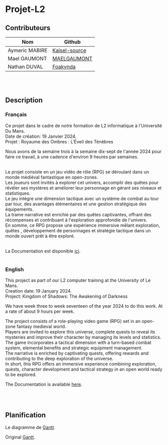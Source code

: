 # Projet-L2
## Contributeurs
| Nom            | Github                                            |
|----------------|---------------------------------------------------|
| Aymeric MABIRE | [Kaisel-source](https://github.com/Kaisel-source) |
| Mael GAUMONT   | [MAELGAUMONT](https://github.com/MAELGAUMONT)     |
| Nathan DUVAL   | [Foakynda](https://github.com/foakynda)           |


<br><br>
## Description

### Français

Ce projet dans le cadre de notre formation de L2 informatique à l'Université Du Mans. <br>
Date de création: 19 Janvier 2024.<br>
Projet : Royaume des Ombres : L'Éveil des Ténèbres

Nous avons de la semaine trois à la semaine dix-sept de l'année 2024 pour faire ce travail, à une cadence d'environ 9 heures par semaines.<br><br>



Le projet consiste en un jeu vidéo de rôle (RPG) se déroulant dans un monde médiéval fantastique en open-zones.<br>
Les joueurs sont invités à explorer cet univers, accomplir des quêtes pour révéler ses mystères et améliorer leur personnage en gérant ses niveaux et statistiques.<br>
Le jeu intègre une dimension tactique avec un système de combat au tour par tour, des avantages élémentaires et une gestion stratégique des équipements.<br>
La trame narrative est enrichie par des quêtes captivantes, offrant des récompenses et contribuant à l'exploration approfondie de l'univers. <br>
En somme, ce RPG propose une expérience immersive mêlant exploration, quêtes , développement de personnages et stratégie tactique dans un monde ouvert prêt à être exploré.<br>
<br>

La Documentation est disponible [ici](...).
<br><br>



### English


This project as part of our L2 computer training at the University of Le Mans. <br>
Creation date: 19 January 2024.<br>
Project: Kingdom of Shadows: The Awakening of Darkness


We have week three to week seventeen of the year 2024 to do this work. 
At a rate of about 9 hours per week. 


The project consists of a role-playing video game (RPG) set in an open-zone fantasy medieval world.<br>
Players are invited to explore this universe, complete quests to reveal its mysteries and improve their character by managing its levels and statistics.<br>
The game incorporates a tactical dimension with a turn-based combat system, elemental benefits and strategic equipment management.<br>
The narrative is enriched by captivating quests, offering rewards and contributing to the deep exploration of the universe.<br> 
In short, this RPG offers an immersive experience combining exploration, quests, character development and tactical strategy in an open world ready to be explored.

The Documentation is available [here](...).


<br><br>
## Planification
Le diagramme de  [Gantt](https://docs.google.com/spreadsheets/d/1oraEitjXwUc6oYZVz5umQa5b7MFquI0YAICNxATrhJg/edit#gid=1115838130).<br>

Original [Gantt](https://docs.google.com/spreadsheets/d/1oraEitjXwUc6oYZVz5umQa5b7MFquI0YAICNxATrhJg/edit#gid=1115838130).
